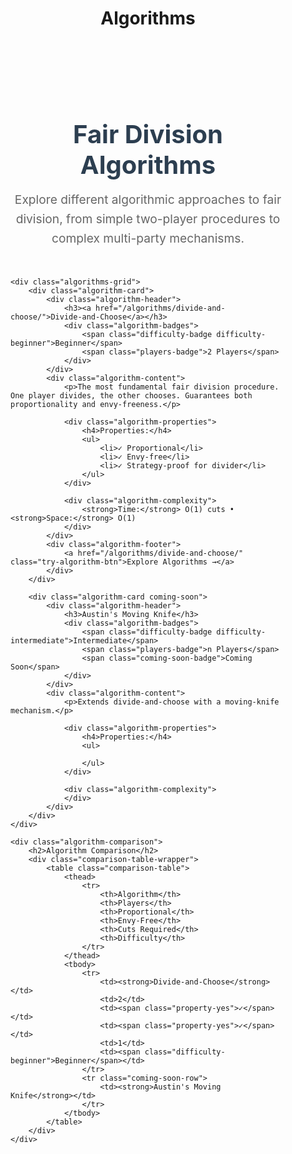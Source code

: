 ﻿---
layout: default
title: "Algorithms"
permalink: /algorithms/
---

<div class="algorithms-page">
    <header class="page-header">
        <h1>Fair Division Algorithms</h1>
        <p class="page-description">
            Explore different algorithmic approaches to fair division, from simple two-player procedures to complex multi-party mechanisms.
        </p>
    </header>

    <div class="algorithms-grid">
        <div class="algorithm-card">
            <div class="algorithm-header">
                <h3><a href="/algorithms/divide-and-choose/">Divide-and-Choose</a></h3>
                <div class="algorithm-badges">
                    <span class="difficulty-badge difficulty-beginner">Beginner</span>
                    <span class="players-badge">2 Players</span>
                </div>
            </div>
            <div class="algorithm-content">
                <p>The most fundamental fair division procedure. One player divides, the other chooses. Guarantees both proportionality and envy-freeness.</p>
                
                <div class="algorithm-properties">
                    <h4>Properties:</h4>
                    <ul>
                        <li>✓ Proportional</li>
                        <li>✓ Envy-free</li>
                        <li>✓ Strategy-proof for divider</li>
                    </ul>
                </div>

                <div class="algorithm-complexity">
                    <strong>Time:</strong> O(1) cuts • <strong>Space:</strong> O(1)
                </div>
            </div>
            <div class="algorithm-footer">
                <a href="/algorithms/divide-and-choose/" class="try-algorithm-btn">Explore Algorithms →</a>
            </div>
        </div>

        <div class="algorithm-card coming-soon">
            <div class="algorithm-header">
                <h3>Austin's Moving Knife</h3>
                <div class="algorithm-badges">
                    <span class="difficulty-badge difficulty-intermediate">Intermediate</span>
                    <span class="players-badge">n Players</span>
                    <span class="coming-soon-badge">Coming Soon</span>
                </div>
            </div>
            <div class="algorithm-content">
                <p>Extends divide-and-choose with a moving-knife mechanism.</p>
                
                <div class="algorithm-properties">
                    <h4>Properties:</h4>
                    <ul>
                       
                    </ul>
                </div>

                <div class="algorithm-complexity">
                </div>
            </div>
        </div>
    </div>

    <div class="algorithm-comparison">
        <h2>Algorithm Comparison</h2>
        <div class="comparison-table-wrapper">
            <table class="comparison-table">
                <thead>
                    <tr>
                        <th>Algorithm</th>
                        <th>Players</th>
                        <th>Proportional</th>
                        <th>Envy-Free</th>
                        <th>Cuts Required</th>
                        <th>Difficulty</th>
                    </tr>
                </thead>
                <tbody>
                    <tr>
                        <td><strong>Divide-and-Choose</strong></td>
                        <td>2</td>
                        <td><span class="property-yes">✓</span></td>
                        <td><span class="property-yes">✓</span></td>
                        <td>1</td>
                        <td><span class="difficulty-beginner">Beginner</span></td>
                    </tr>
                    <tr class="coming-soon-row">
                        <td><strong>Austin's Moving Knife</strong></td>
                    </tr>
                </tbody>
            </table>
        </div>
    </div>
</div>

<style>
.algorithms-page {
    max-width: 1200px;
    margin: 0 auto;
    padding: 2rem;
}

.page-header {
    text-align: center;
    margin-bottom: 3rem;
}

.page-header h1 {
    color: #2c3e50;
    font-size: 2.5rem;
    margin-bottom: 1rem;
}

.page-description {
    font-size: 1.2rem;
    color: #666;
    max-width: 600px;
    margin: 0 auto;
    line-height: 1.6;
}

.algorithms-grid {
    display: grid;
    grid-template-columns: repeat(auto-fit, minmax(350px, 1fr));
    gap: 2rem;
    margin-bottom: 3rem;
}

.algorithm-card {
    background: white;
    border-radius: 12px;
    box-shadow: 0 4px 12px rgba(0,0,0,0.1);
    overflow: hidden;
    transition: transform 0.2s ease, box-shadow 0.2s ease;
}

.algorithm-card:hover {
    transform: translateY(-4px);
    box-shadow: 0 8px 24px rgba(0,0,0,0.15);
}

.algorithm-card.coming-soon {
    opacity: 0.7;
    background: #f8f9fa;
}

.algorithm-header {
    padding: 1.5rem 1.5rem 1rem;
    border-bottom: 1px solid #eee;
}

.algorithm-header h3 {
    margin: 0 0 1rem 0;
    font-size: 1.4rem;
}

.algorithm-header h3 a {
    color: #2c3e50;
    text-decoration: none;
}

.algorithm-header h3 a:hover {
    color: #007acc;
}

.algorithm-badges {
    display: flex;
    gap: 0.5rem;
    flex-wrap: wrap;
}

.difficulty-badge, .players-badge, .coming-soon-badge {
    display: inline-block;
    padding: 0.25rem 0.75rem;
    border-radius: 20px;
    font-size: 0.8rem;
    font-weight: bold;
    text-transform: uppercase;
}

.players-badge {
    background: #e3f2fd;
    color: #1565c0;
}

.coming-soon-badge {
    background: #fff3e0;
    color: #ef6c00;
}

.algorithm-content {
    padding: 1.5rem;
}

.algorithm-properties {
    margin: 1rem 0;
}

.algorithm-properties h4 {
    margin: 0 0 0.5rem 0;
    font-size: 1rem;
    color: #555;
}

.algorithm-properties ul {
    margin: 0;
    padding-left: 1rem;
    list-style: none;
}

.algorithm-properties li {
    color: #28a745;
    font-size: 0.9rem;
    margin: 0.25rem 0;
}

.algorithm-complexity {
    font-size: 0.9rem;
    color: #666;
    margin-top: 1rem;
    padding: 0.75rem;
    background: #f8f9fa;
    border-radius: 6px;
}

.algorithm-footer {
    padding: 1rem 1.5rem;
    border-top: 1px solid #eee;
    background: #fafafa;
}

.try-algorithm-btn {
    display: inline-block;
    background: linear-gradient(135deg, #667eea 0%, #764ba2 100%);
    color: white;
    text-decoration: none;
    padding: 0.75rem 1.5rem;
    border-radius: 6px;
    font-weight: 500;
    transition: transform 0.2s ease;
}

.try-algorithm-btn:hover {
    transform: scale(1.05);
    text-decoration: none;
    color: white;
}

.algorithm-comparison {
    margin: 3rem 0;
}

.algorithm-comparison h2 {
    color: #2c3e50;
    margin-bottom: 1.5rem;
}

.comparison-table-wrapper {
    overflow-x: auto;
}

.comparison-table {
    width: 100%;
    background: white;
    border-radius: 8px;
    overflow: hidden;
    box-shadow: 0 2px 8px rgba(0,0,0,0.1);
}

.comparison-table th {
    background: #f8f9fa;
    padding: 1rem;
    text-align: left;
    font-weight: 600;
    color: #495057;
}

.comparison-table td {
    padding: 1rem;
    border-bottom: 1px solid #eee;
}

.coming-soon-row {
    opacity: 0.6;
}

.property-yes {
    color: #28a745;
    font-weight: bold;
}

.property-no {
    color: #dc3545;
    font-weight: bold;
}

.learning-path {
    margin: 3rem 0;
}

.learning-path h2 {
    color: #2c3e50;
    margin-bottom: 2rem;
}

.path-steps {
    display: grid;
    grid-template-columns: repeat(auto-fit, minmax(250px, 1fr));
    gap: 1.5rem;
}

.path-step {
    display: flex;
    align-items: flex-start;
    gap: 1rem;
    padding: 1.5rem;
    background: white;
    border-radius: 8px;
    box-shadow: 0 2px 8px rgba(0,0,0,0.05);
}

.step-number {
    background: linear-gradient(135deg, #667eea 0%, #764ba2 100%);
    color: white;
    width: 2rem;
    height: 2rem;
    border-radius: 50%;
    display: flex;
    align-items: center;
    justify-content: center;
    font-weight: bold;
    flex-shrink: 0;
}

.step-content h3 {
    margin: 0 0 0.5rem 0;
    color: #2c3e50;
    font-size: 1.1rem;
}

.step-content p {
    margin: 0;
    color: #666;
    line-height: 1.5;
}

@media (max-width: 768px) {
    .algorithms-page {
        padding: 1rem;
    }
    
    .algorithms-grid {
        grid-template-columns: 1fr;
    }
    
    .path-steps {
        grid-template-columns: 1fr;
    }
}
</style>